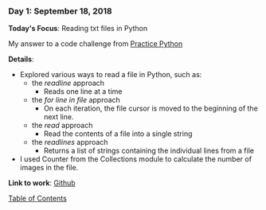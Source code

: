 ### Day 1: September 18, 2018 

**Today's Focus**: Reading txt files in Python

My answer to a code challenge from [Practice Python](http://www.practicepython.org/exercise/2014/12/06/22-read-from-file.html)

**Details**:

- Explored various ways to read a file in Python, such as:
    - the *readline* approach
        - Reads one line at a time
    - the *for line in file* approach
        - On each iteration, the file cursor is moved to the beginning of the next line.
    - the *read* approach
        - Read the contents of a file into a single string
    - the *readlines* approach
        - Returns a list of strings containing the individual lines from a file
- I used Counter from the Collections module to calculate the number of images in the file. 

**Link to work**: [Github](days/01)

[Table of Contents](#toc)